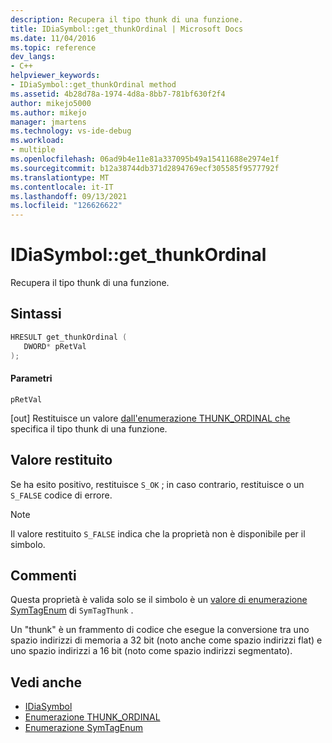 ```yaml
---
description: Recupera il tipo thunk di una funzione.
title: IDiaSymbol::get_thunkOrdinal | Microsoft Docs
ms.date: 11/04/2016
ms.topic: reference
dev_langs:
- C++
helpviewer_keywords:
- IDiaSymbol::get_thunkOrdinal method
ms.assetid: 4b28d78a-1974-4d8a-8bb7-781bf630f2f4
author: mikejo5000
ms.author: mikejo
manager: jmartens
ms.technology: vs-ide-debug
ms.workload:
- multiple
ms.openlocfilehash: 06ad9b4e11e81a337095b49a15411688e2974e1f
ms.sourcegitcommit: b12a38744db371d2894769ecf305585f9577792f
ms.translationtype: MT
ms.contentlocale: it-IT
ms.lasthandoff: 09/13/2021
ms.locfileid: "126626622"
---
```

# <a name="idiasymbolget_thunkordinal"></a>IDiaSymbol::get_thunkOrdinal
Recupera il tipo thunk di una funzione.

## <a name="syntax"></a>Sintassi

```C++
HRESULT get_thunkOrdinal ( 
   DWORD* pRetVal
);
```

#### <a name="parameters"></a>Parametri
 `pRetVal`

[out] Restituisce un valore [dall'enumerazione THUNK_ORDINAL che](../../debugger/debug-interface-access/thunk-ordinal.md) specifica il tipo thunk di una funzione.

## <a name="return-value"></a>Valore restituito
 Se ha esito positivo, restituisce `S_OK` ; in caso contrario, restituisce o un `S_FALSE` codice di errore.

> [!NOTE]
> Il valore restituito `S_FALSE` indica che la proprietà non è disponibile per il simbolo.

## <a name="remarks"></a>Commenti
 Questa proprietà è valida solo se il simbolo è un [valore di enumerazione SymTagEnum](../../debugger/debug-interface-access/symtagenum.md) di `SymTagThunk` .

 Un "thunk" è un frammento di codice che esegue la conversione tra uno spazio indirizzi di memoria a 32 bit (noto anche come spazio indirizzi flat) e uno spazio indirizzi a 16 bit (noto come spazio indirizzi segmentato).

## <a name="see-also"></a>Vedi anche
- [IDiaSymbol](../../debugger/debug-interface-access/idiasymbol.md)
- [Enumerazione THUNK_ORDINAL](../../debugger/debug-interface-access/thunk-ordinal.md)
- [Enumerazione SymTagEnum](../../debugger/debug-interface-access/symtagenum.md)

